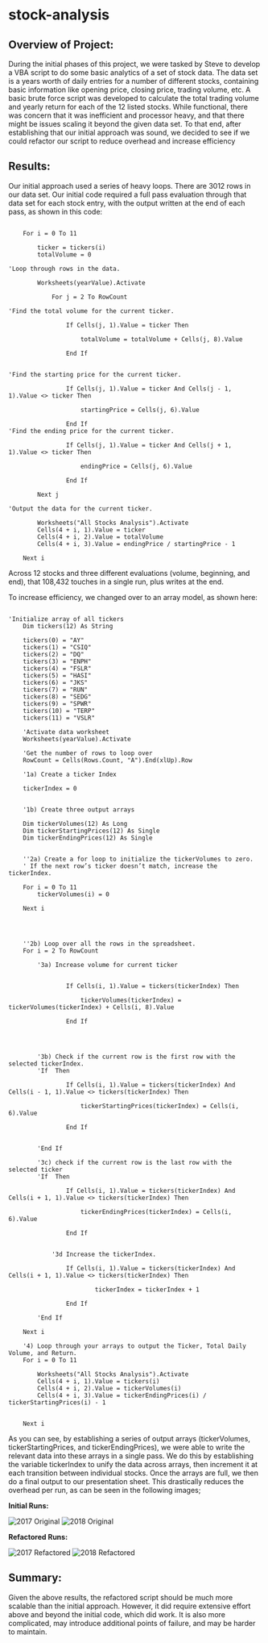 # stock-analysis

## Overview of Project: 

During the initial phases of this project, we were tasked by Steve to develop a VBA script to do some basic analytics of a set of stock data. The data set is a years worth of daily entries for a number of different stocks, containing basic information like opening price, closing price, trading volume, etc. A basic brute force script was developed to calculate the total trading volume and yearly return for each of the 12 listed stocks. While functional, there was concern that it was inefficient and processor heavy, and that there might be issues scaling it beyond the given data set. To that end, after establishing that our initial approach was sound, we decided to see if we could refactor our script to reduce overhead and increase efficiency 

## Results: 

Our initial approach used a series of heavy loops. There are 3012 rows in our data set. Our initial code required a full pass evaluation through that data set for each stock entry, with the output written at the end of each pass, as shown in this code:

```

    For i = 0 To 11
    
        ticker = tickers(i)
        totalVolume = 0
        
'Loop through rows in the data.

        Worksheets(yearValue).Activate
        
            For j = 2 To RowCount

'Find the total volume for the current ticker.

                If Cells(j, 1).Value = ticker Then
                    
                    totalVolume = totalVolume + Cells(j, 8).Value
                    
                End If
                

'Find the starting price for the current ticker.

                If Cells(j, 1).Value = ticker And Cells(j - 1, 1).Value <> ticker Then

                    startingPrice = Cells(j, 6).Value

                End If
'Find the ending price for the current ticker.

                If Cells(j, 1).Value = ticker And Cells(j + 1, 1).Value <> ticker Then

                    endingPrice = Cells(j, 6).Value

                End If
                
        Next j
        
'Output the data for the current ticker.

        Worksheets("All Stocks Analysis").Activate
        Cells(4 + i, 1).Value = ticker
        Cells(4 + i, 2).Value = totalVolume
        Cells(4 + i, 3).Value = endingPrice / startingPrice - 1
        
    Next i
```

Across 12 stocks and three different evaluations (volume, beginning, and end), that 108,432 touches in a single run, plus writes at the end. 

To increase efficiency, we changed over to an array model, as shown here:

```

'Initialize array of all tickers
    Dim tickers(12) As String
    
    tickers(0) = "AY"
    tickers(1) = "CSIQ"
    tickers(2) = "DQ"
    tickers(3) = "ENPH"
    tickers(4) = "FSLR"
    tickers(5) = "HASI"
    tickers(6) = "JKS"
    tickers(7) = "RUN"
    tickers(8) = "SEDG"
    tickers(9) = "SPWR"
    tickers(10) = "TERP"
    tickers(11) = "VSLR"
    
    'Activate data worksheet
    Worksheets(yearValue).Activate
    
    'Get the number of rows to loop over
    RowCount = Cells(Rows.Count, "A").End(xlUp).Row
    
    '1a) Create a ticker Index
    
    tickerIndex = 0
    

    '1b) Create three output arrays
    
    Dim tickerVolumes(12) As Long
    Dim tickerStartingPrices(12) As Single
    Dim tickerEndingPrices(12) As Single
    
    
    ''2a) Create a for loop to initialize the tickerVolumes to zero.
    ' If the next row’s ticker doesn’t match, increase the tickerIndex.
    
    For i = 0 To 11
        tickerVolumes(i) = 0
        
    Next i
    
    
    
        
    ''2b) Loop over all the rows in the spreadsheet.
    For i = 2 To RowCount
    
        '3a) Increase volume for current ticker
        
        
                If Cells(i, 1).Value = tickers(tickerIndex) Then
                    
                    tickerVolumes(tickerIndex) = tickerVolumes(tickerIndex) + Cells(i, 8).Value
                    
                End If
                

        
        
        '3b) Check if the current row is the first row with the selected tickerIndex.
        'If  Then
            
                If Cells(i, 1).Value = tickers(tickerIndex) And Cells(i - 1, 1).Value <> tickers(tickerIndex) Then

                    tickerStartingPrices(tickerIndex) = Cells(i, 6).Value

                End If
            
            
        'End If
        
        '3c) check if the current row is the last row with the selected ticker
        'If  Then
            
                If Cells(i, 1).Value = tickers(tickerIndex) And Cells(i + 1, 1).Value <> tickers(tickerIndex) Then

                    tickerEndingPrices(tickerIndex) = Cells(i, 6).Value

                End If
            

            '3d Increase the tickerIndex.
            
                If Cells(i, 1).Value = tickers(tickerIndex) And Cells(i + 1, 1).Value <> tickers(tickerIndex) Then

                        tickerIndex = tickerIndex + 1
                        
                End If
            
        'End If
    
    Next i
    
    '4) Loop through your arrays to output the Ticker, Total Daily Volume, and Return.
    For i = 0 To 11
        
        Worksheets("All Stocks Analysis").Activate
        Cells(4 + i, 1).Value = tickers(i)
        Cells(4 + i, 2).Value = tickerVolumes(i)
        Cells(4 + i, 3).Value = tickerEndingPrices(i) / tickerStartingPrices(i) - 1

        
    Next i

```

As you can see, by establishing a series of output arrays (tickerVolumes, tickerStartingPrices, and tickerEndingPrices), we were able to write the relevant data into these arrays in a single pass. We do this by establishing the variable tickerIndex to unify the data across arrays, then increment it at each transition between individual stocks. Once the arrays are full, we then do a final output to our presentation sheet. This drastically reduces the overhead per run, as can be seen in the following images;

**Initial Runs:**

![2017 Original](/Resources/yearValueAnalysisRuntime2017.png)
![2018 Original](/Resources/yearValueAnalysisRuntime2018.png)


**Refactored Runs:**

![2017 Refactored](/Resources/VBA_Challenge_2017.png)
![2018 Refactored](/Resources/VBA_Challenge_2017.png)

## Summary: 

Given the above results, the refactored script should be much more scalable than the initial approach. However, it did require extensive effort above and beyond the initial code, which did work. It is also more complicated, may introduce additional points of failure, and may be harder to maintain. 
